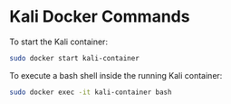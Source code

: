 # Kali Docker Commands

To start the Kali container:
```bash
sudo docker start kali-container
```

To execute a bash shell inside the running Kali container:
```bash
sudo docker exec -it kali-container bash
```
